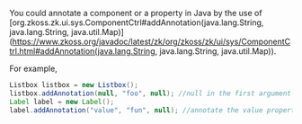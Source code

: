 You could annotate a component or a property in Java by the use of
[org.zkoss.zk.ui.sys.ComponentCtrl#addAnnotation(java.lang.String, java.lang.String, java.util.Map)](https://www.zkoss.org/javadoc/latest/zk/org/zkoss/zk/ui/sys/ComponentCtrl.html#addAnnotation(java.lang.String, java.lang.String, java.util.Map)).

For example,

```java
Listbox listbox = new Listbox();
listbox.addAnnotation(null, "foo", null); //null in the first argument means to annotate listbox
Label label = new Label();
label.addAnnotation("value", "fun", null); //annotate the value property of label
```

